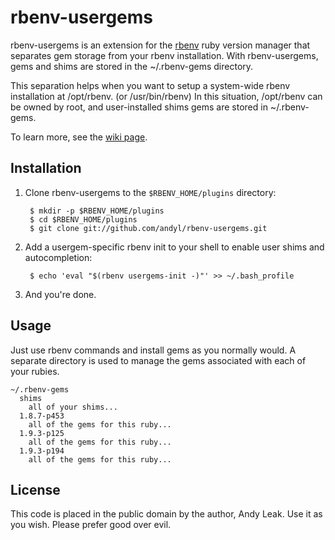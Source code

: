 # rbenv-usergems

rbenv-usergems is an extension for the [rbenv][rbenv] ruby version manager that
separates gem storage from your rbenv installation.  With rbenv-usergems, gems
and shims are stored in the ~/.rbenv-gems directory.

This separation helps when you want to setup a system-wide rbenv installation
at /opt/rbenv.  (or /usr/bin/rbenv)  In this situation, /opt/rbenv can be owned 
by root, and user-installed shims gems are stored in ~/.rbenv-gems.

To learn more, see the [wiki page](https://github.com/andyl/rbenv-usergems/wiki).

## Installation

1. Clone rbenv-usergems to the `$RBENV_HOME/plugins` directory:

        $ mkdir -p $RBENV_HOME/plugins
        $ cd $RBENV_HOME/plugins
        $ git clone git://github.com/andyl/rbenv-usergems.git

2. Add a usergem-specific rbenv init to your shell to enable user shims and autocompletion:

        $ echo 'eval "$(rbenv usergems-init -)"' >> ~/.bash_profile

3. And you're done.

## Usage

Just use rbenv commands and install gems as you normally would.  A separate directory
is used to manage the gems associated with each of your rubies.

    ~/.rbenv-gems
      shims
        all of your shims...
      1.8.7-p453
        all of the gems for this ruby...
      1.9.3-p125
        all of the gems for this ruby...
      1.9.3-p194
        all of the gems for this ruby...

## License

This code is placed in the public domain by the author, Andy Leak. Use it as
you wish. Please prefer good over evil.

[rbenv]: http://github.com/sstephenson/rbenv
